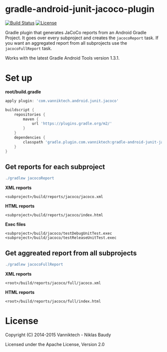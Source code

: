 # gradle-android-junit-jacoco-plugin

[![Build Status](https://travis-ci.org/vanniktech/gradle-android-junit-jacoco-plugin.svg)](https://travis-ci.org/vanniktech/gradle-android-junit-jacoco-plugin)
[![License](http://img.shields.io/:license-apache-blue.svg)](http://www.apache.org/licenses/LICENSE-2.0.html)

Gradle plugin that generates JaCoCo reports from an Android Gradle Project. It goes over every subproject and creates the `jacocoReport` task. If you want an aggregated report from all subprojects use the `jacocoFullReport` task.

Works with the latest Gradle Android Tools version 1.3.1.

# Set up

**root/build.gradle**

```groovy
apply plugin: 'com.vanniktech.android.junit.jacoco'

buildscript {
    repositories {
        maven {
            url 'https://plugins.gradle.org/m2/'
        }
    }
    dependencies {
        classpath 'gradle.plugin.com.vanniktech:gradle-android-junit-jacoco-plugin:0.1.1'
    }
}
```

## Get reports for each subproject

```groovy
./gradlew jacocoReport
```

**XML reports**

```
<subproject>/build/reports/jacoco/jacoco.xml
```

**HTML reports**

```
<subproject>/build/reports/jacoco/index.html
```

**Exec files**

```
<subproject>/build/jacoco/testDebugUnitTest.exec
<subproject>/build/jacoco/testReleaseUnitTest.exec
```

## Get aggreated report from all subprojects

```groovy
./gradlew jacocoFullReport
```

**XML reports**

```
<root>/build/reports/jacoco/full/jacoco.xml
```

**HTML reports**

```
<root>/build/reports/jacoco/full/index.html
```



# License

Copyright (C) 2014-2015 Vanniktech - Niklas Baudy

Licensed under the Apache License, Version 2.0